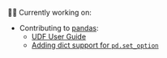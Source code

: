 👨‍💻 Currently working on:

- Contributing to [pandas](https://github.com/pandas-dev/pandas):
  - [UDF User Guide](https://github.com/pandas-dev/pandas/pull/61195)
  - [Adding dict support for `pd.set_option`](https://github.com/pandas-dev/pandas/pull/61151)


<!-- ## Hi there 👋

<!--
**arthurlw/arthurlw** is a ✨ _special_ ✨ repository because its `README.md` (this file) appears on your GitHub profile.

Here are some ideas to get you started:

- 🔭 I’m currently working on ...
- 🌱 I’m currently learning ...
- 👯 I’m looking to collaborate on ...
- 🤔 I’m looking for help with ...
- 💬 Ask me about ...
- 📫 How to reach me: ...
- 😄 Pronouns: ...
- ⚡ Fun fact: ...
-->
